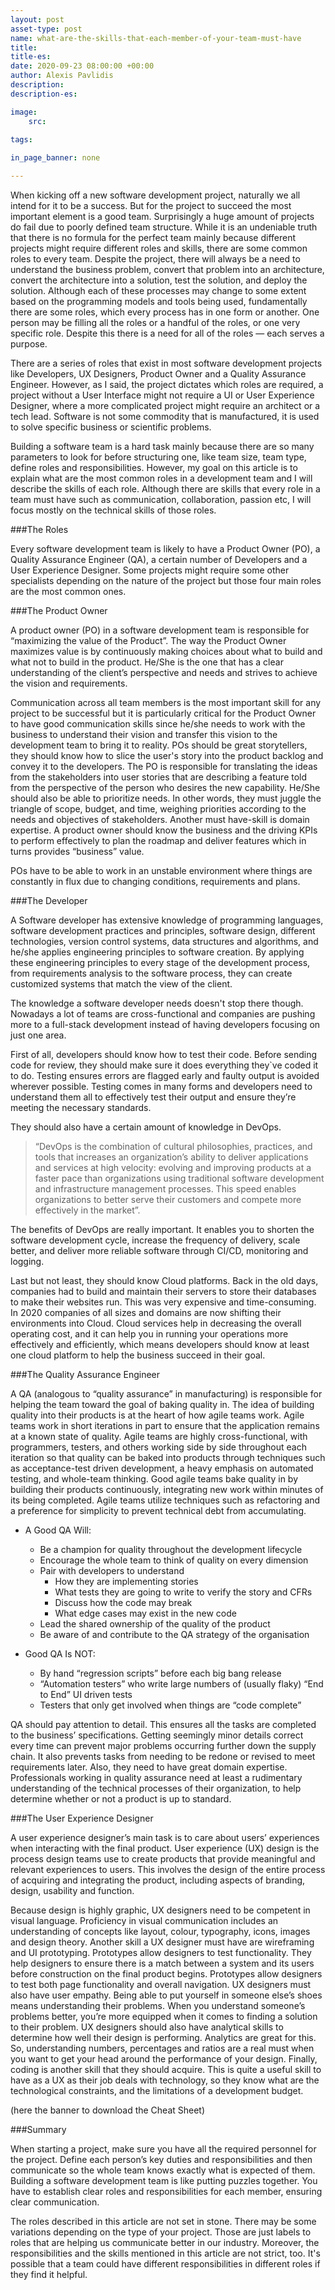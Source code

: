 ```yaml
---
layout: post
asset-type: post
name: what-are-the-skills-that-each-member-of-your-team-must-have
title:    
title-es: 
date: 2020-09-23 08:00:00 +00:00
author: Alexis Pavlidis
description:  
description-es:   

image:
    src: 

tags:
  
in_page_banner: none

---  
```


When kicking off a new software development project, naturally we all intend for it to be a success. But for the project to succeed the most important element is a good team. Surprisingly a huge amount of projects do fail due to poorly defined team structure. While it is an undeniable truth that there is no formula for the perfect team mainly because different projects might require different roles and skills, there are some common roles to every team. Despite the project, there will always be a need to understand the business problem, convert that problem into an architecture, convert the architecture into a solution, test the solution, and deploy the solution. Although each of these processes may change to some extent based on the programming models and tools being used, fundamentally there are some roles, which every process has in one form or another. One person may be filling all the roles or a handful of the roles, or one very specific role. Despite this there is a need for all of the roles — each serves a purpose. 

There are a series of roles that exist in most software development projects like Developers, UX Designers, Product Owner and a Quality Assurance Engineer. 
However, as I said, the project dictates which roles are required, a project without a User Interface might not require a UI or User Experience Designer, where a more complicated project might require an architect or a tech lead. Software is not some commodity that is manufactured, it is used to solve specific business or scientific problems.

Building a software team is a hard task mainly because there are so many parameters to look for before structuring one, like team size, team type, define roles and responsibilities. However, my goal on this article is to explain what are the most common roles in a development team and I will describe the skills of each role. Although there are skills that every role in a team must have such as communication, collaboration, passion etc, I will focus mostly on the technical skills of those roles.


###The Roles

Every software development team is likely to have a Product Owner (PO), a Quality Assurance Engineer (QA), a certain number of Developers and a User Experience Designer. Some projects might require some other specialists depending on the nature of the project but those four main roles are the most common ones.


###The Product Owner

A product owner (PO) in a software development team is responsible for “maximizing the value of the Product”. The way the Product Owner maximizes value is by continuously making choices about what to build and what not to build in the product. He/She is the one that has a clear understanding of the client’s perspective and needs and strives to achieve the vision and requirements.
 
Communication across all team members is the most important skill for any project to be successful but it is particularly critical for the Product Owner to have good communication skills since he/she needs to work with the business to understand their vision and transfer this vision to the development team to bring it to reality.
POs should be great storytellers, they should know how to slice the user's story into the product backlog and convey it to the developers. The PO is responsible for translating the ideas from the stakeholders into user stories that are describing a feature told from the perspective of the person who desires the new capability.
He/She should also be able to prioritize needs. In other words, they must juggle the triangle of scope, budget, and time, weighing priorities according to the needs and objectives of stakeholders.  Another must have-skill is domain expertise. A product owner should know the business and the driving KPIs to perform effectively to plan the roadmap and deliver features which in turns provides “business” value. 

POs have to be able to work in an unstable environment where things are constantly in flux due to changing conditions, requirements and plans.


###The Developer

A Software developer has extensive knowledge of programming languages, software development practices and principles, software design, different technologies, version control systems, data structures and algorithms, and he/she applies engineering principles to software creation. By applying these engineering principles to every stage of the development process, from requirements analysis to the software process, they can create customized systems that match the view of the client.

The knowledge a software developer needs doesn't stop there though. Nowadays a lot of teams are cross-functional and companies are pushing more to a full-stack development instead of having developers focusing on just one area. 

First of all, developers should know how to test their code. Before sending code for review, they should make sure it does everything they`ve coded it to do. Testing ensures errors are flagged early and faulty output is avoided wherever possible. Testing comes in many forms and developers need to understand them all to effectively test their output and ensure they’re meeting the necessary standards.

They should also have a certain amount of knowledge in DevOps. 

>“DevOps is the combination of cultural philosophies, practices, and tools that increases an organization’s ability to deliver applications and services at high velocity: evolving and improving products at a faster pace than organizations using traditional software development and infrastructure management processes. This speed enables organizations to better serve their customers and compete more effectively in the market”. 

The benefits of DevOps are really important. It enables you to shorten the software development cycle, increase the frequency of delivery, scale better, and deliver more reliable software through CI/CD, monitoring and logging. 

Last but not least, they should know Cloud platforms. Back in the old days, companies had to build and maintain their servers to store their databases to make their websites run. This was very expensive and time-consuming. In 2020 companies of all sizes and domains are now shifting their environments into Cloud. Cloud services help in decreasing the overall operating cost, and it can help you in running your operations more effectively and efficiently, which means developers should know at least one cloud platform to help the business succeed in their goal.


###The Quality Assurance Engineer

A QA (analogous to “quality assurance” in manufacturing) is responsible for helping the team toward the goal of baking quality in. The idea of building quality into their products is at the heart of how agile teams work. Agile teams work in short iterations in part to ensure that the application remains at a known state of quality. Agile teams are highly cross-functional, with programmers, testers, and others working side by side throughout each iteration so that quality can be baked into products through techniques such as acceptance-test driven development, a heavy emphasis on automated testing, and whole-team thinking. Good agile teams bake quality in by building their products continuously, integrating new work within minutes of its being completed. Agile teams utilize techniques such as refactoring and a preference for simplicity to prevent technical debt from accumulating.

- A Good QA Will:
    - Be a champion for quality throughout the development lifecycle
    - Encourage the whole team to think of quality on every dimension
    - Pair with developers to understand
        - How they are implementing stories
        - What tests they are going to write to verify the story and CFRs
        - Discuss how the code may break
        - What edge cases may exist in the new code
    - Lead the shared ownership of the quality of the product
    - Be aware of and contribute to the QA strategy of the organisation

- Good QA Is NOT:
    - By hand “regression scripts” before each big bang release
    - “Automation testers” who write large numbers of (usually flaky) “End to End” UI driven tests
    - Testers that only get involved when things are “code complete”

QA should pay attention to detail. This ensures all the tasks are completed to the business’ specifications. Getting seemingly minor details correct every time can prevent major problems occurring further down the supply chain. It also prevents tasks from needing to be redone or revised to meet requirements later. 
Also, they need to have great domain expertise. Professionals working in quality assurance need at least a rudimentary understanding of the technical processes of their organization, to help determine whether or not a product is up to standard.


###The User Experience Designer

A user experience designer’s main task is to care about users’ experiences when interacting with the final product. User experience (UX) design is the process design teams use to create products that provide meaningful and relevant experiences to users. This involves the design of the entire process of acquiring and integrating the product, including aspects of branding, design, usability and function.

Because design is highly graphic, UX designers need to be competent in visual language. Proficiency in visual communication includes an understanding of concepts like layout, colour, typography, icons, images and design theory. Another skill a UX designer must have are wireframing and UI prototyping. Prototypes allow designers to test functionality. They help designers to ensure there is a match between a system and its users before construction on the final product begins. Prototypes allow designers to test both page functionality and overall navigation. UX designers must also have user empathy. Being able to put yourself in someone else’s shoes means understanding their problems. When you understand someone’s problems better, you’re more equipped when it comes to finding a solution to their problem. UX designers should also have analytical skills to determine how well their design is performing. Analytics are great for this. So, understanding numbers, percentages and ratios are a real must when you want to get your head around the performance of your design. Finally, coding is another skill that they should acquire. This is quite a useful skill to have as a UX as their job deals with technology, so they know what are the technological constraints, and the limitations of a development budget.


(here the banner to download the Cheat Sheet) 


###Summary

When starting a project, make sure you have all the required personnel for the project. Define each person’s key duties and responsibilities and then communicate so the whole team knows exactly what is expected of them. Building a software development team is like putting puzzles together. You have to establish clear roles and responsibilities for each member, ensuring clear communication.

The roles described in this article are not set in stone. There may be some variations depending on the type of your project. Those are just labels to roles that are helping us communicate better in our industry. Moreover, the responsibilities and the skills mentioned in this article are not strict, too. It's possible that a team could have different responsibilities in different roles if they find it helpful.
